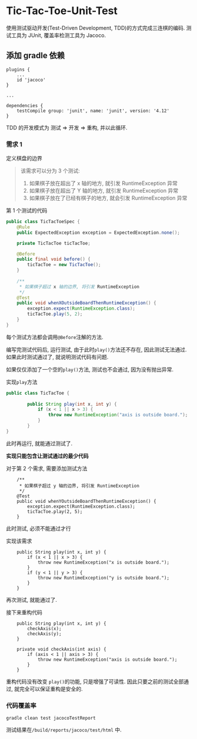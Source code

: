 # Tic-Tac-Toe-Unit-Test

使用测试驱动开发(Test-Driven Development, TDD)的方式完成三连棋的编码. 测试工具为 JUnit, 覆盖率检测工具为 Jacoco.

**添加 gradle 依赖**
---
    plugins {
        ...
        id 'jacoco'
    }
    
    ...
    
    dependencies {
        testCompile group: 'junit', name: 'junit', version: '4.12'
    }




TDD 的开发模式为 测试 => 开发 => 重构, 并以此循环.

### 需求 1
定义棋盘的边界
> 该需求可以分为 3 个测试:
>1. 如果棋子放在超出了 x 轴的地方, 就引发 RuntimeException 异常
>2. 如果棋子放在超出了 Y 轴的地方, 就引发 RuntimeException 异常
>3. 如果棋子放在了已经有棋子的地方, 就会引发 RuntimeException 异常

第 1 个测试的代码

```java
public class TicTacToeSpec {
    @Rule
    public ExpectedException exception = ExpectedException.none();

    private TicTacToe ticTacToe;

    @Before
    public final void before() {
        ticTacToe = new TicTacToe();
    }
    
    /**
     * 如果棋子超过 x 轴的边界, 将引发 RuntimeException
     */
    @Test
    public void whenXOutsideBoardThenRuntimeException() {
        exception.expect(RuntimeException.class);
        ticTacToe.play(5, 2);
    }
}
```
每个测试方法都会调用`@Before`注解的方法.

编写完测试代码后, 运行测试, 由于此时`play()`方法还不存在, 因此测试无法通过.
如果此时测试通过了, 就说明测试代码有问题.

如果仅仅添加了一个空的`play()`方法, 测试也不会通过, 因为没有抛出异常.

实现`play`方法
```java
public class TicTacToe {
    
        public String play(int x, int y) {
            if (x < 1 || x > 3) {
                throw new RuntimeException("axis is outside board.");
            }
        }
}
```

此时再运行, 就能通过测试了.

**实现只能包含让测试通过的最少代码**

对于第 2 个需求, 需要添加测试方法
```
    /**
     * 如果棋子超过 y 轴的边界, 将引发 RuntimeException
     */
    @Test
    public void whenYOutsideBoardThenRuntimeException() {
        exception.expect(RuntimeException.class);
        ticTacToe.play(2, 5);
    }
```

此时测试, 必须不能通过才行

实现该需求
```
    public String play(int x, int y) {
        if (x < 1 || x > 3) {
            throw new RuntimeException("x is outside board.");
        }
        if (y < 1 || y > 3) {
            throw new RuntimeException("y is outside board.");
        }
    }
```

再次测试, 就能通过了.

接下来重构代码
```
    public String play(int x, int y) {
        checkAxis(x);
        checkAxis(y);
    }
    
    private void checkAxis(int axis) {
        if (axis < 1 || axis > 3) {
            throw new RuntimeException("axis is outside board.");
        }
    }
```

重构代码没有改变 `play()`的功能, 只是增强了可读性. 因此只要之前的测试全部通过, 就完全可以保证重构是安全的.

### 代码覆盖率

    gradle clean test jacocoTestReport

测试结果在`/build/reports/jacoco/test/html` 中.